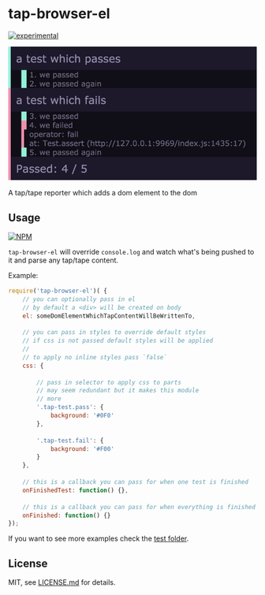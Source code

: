# tap-browser-el

[![experimental](http://badges.github.io/stability-badges/dist/experimental.svg)](http://github.com/badges/stability-badges)

![tap-brower-el default stypes](images/defaultStyles.jpg)

A tap/tape reporter which adds a dom element to the dom

## Usage

[![NPM](https://nodei.co/npm/tap-browser-el.png)](https://www.npmjs.com/package/tap-browser-el)

`tap-browser-el` will override `console.log` and watch what's being pushed to it and parse any tap/tape content.

Example:
```javascript
require('tap-browser-el')( {
    // you can optionally pass in el
    // by default a <div> will be created on body
    el: someDomElementWhichTapContentWillBeWrittenTo,

    // you can pass in styles to override default styles
    // if css is not passed default styles will be applied
    // 
    // to apply no inline styles pass `false`
    css: {

        // pass in selector to apply css to parts
        // may seem redundant but it makes this module
        // more 
        '.tap-test.pass': {
            background: '#0F0'
        },

        '.tap-test.fail': {
            background: '#F00'
        }
    },

    // this is a callback you can pass for when one test is finished
    onFinishedTest: function() {},

    // this is a callback you can pass for when everything is finished
    onFinished: function() {}
});
```

If you want to see more examples check the [test folder](./test/).

## License

MIT, see [LICENSE.md](http://github.com/Jam3/tap-browser-el/blob/master/LICENSE.md) for details.
